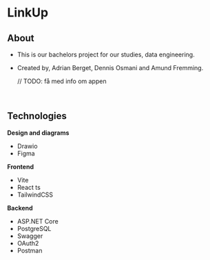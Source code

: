 # LinkUp

## About

- This is our bachelors project for our studies, data engineering.
- Created by, Adrian Berget, Dennis Osmani and Amund Fremming.

  // TODO: få med info om appen

<br />

## Technologies

**Design and diagrams**

- Drawio
- Figma

**Frontend**

- Vite
- React ts
- TailwindCSS

**Backend**

- ASP.NET Core
- PostgreSQL
- Swagger
- OAuth2
- Postman
